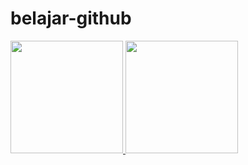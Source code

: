 # belajar-github

<p align="left">
<a href="https://github.com/sukma-prabiansyah">
  <img height="180em" src="https://github-readme-stats-eight-theta.vercel.app/api?username=sukma-prabiansyah&show_icons=true&theme=algolia&include_all_commits=true&count_private=true"/>
  <img height="180em" src="https://github-readme-stats-eight-theta.vercel.app/api/top-langs/?username=sukma-prabiansyah&layout=compact&langs_count=8&theme=algolia"/>
</a>
</p>
